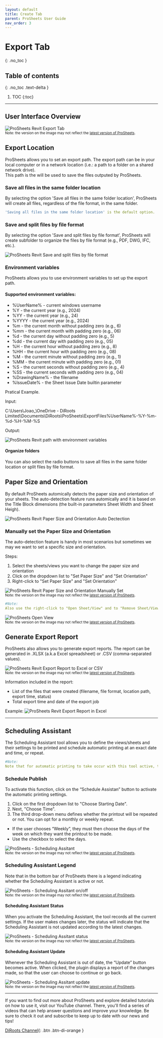 ```yaml
---
layout: default
title: Create Tab
parent: ProSheets User Guide
nav_order: 3
---
```


# Export Tab
{: .no_toc }

## Table of contents
{: .no_toc .text-delta }

1. TOC
{:toc}

---

## User Interface Overview

![ProSheets Revit Export Tab](../../../assets\images\GIFs\Export\PS-Overview.png)  
<sub>Note: the version on the image may not reflect the [latest version of ProSheets](https://diroots.com/revit-plugins/revit-to-pdf-dwg-dgn-dwf-nwc-ifc-and-images-with-prosheets/).</sub>

## Export Location

ProSheets allows you to set an export path. The export path can be in your local computer or in a network location (i.e.: a path to a folder on a shared network drive).  
This path is the will be used to save the files outputed by ProSheets.

### Save all files in the same folder location

By selecting the option 'Save all files in the same folder location', ProSheets will create all files, regardless of the file format, in the same folder.

```yaml
'Saving all files in the same folder location' is the default option. 
```

### Save and split files by file format

By selecting the option 'Save and split files by file format', ProSheets will create subfolder to organize the files by file format (e.g., PDF, DWG, IFC, etc.).

![ProSheets Revit Save and split files by file format](../../../assets/images/PS-split-files-by-format.png)  

### Environment variables

ProSheets allows you to use environment variables to set up the export path.

#### Supported environment variables:
- %UserName% - current windows username
- %Y - the current year (e.g., 2024)
- %YY - the current year (e.g., 24)
- %YYYY - the current year (e.g., 2024)
- %m - the current month without padding zero (e.g., 6)
- %mm - the current month with padding zero (e.g., 06)
- %d - the current day without padding zero (e.g., 5)
- %dd - the current day with padding zero (e.g., 05)
- %H - the current hour without padding zero (e.g., 8)
- %HH - the current hour with padding zero (e.g., 08)
- %M - the current minute without padding zero (e.g., 1)
- %MM - the current minute with padding zero (e.g., 01)
- %S - the current seconds without padding zero (e.g., 4)
- %SS - the current seconds with padding zero (e.g., 04)
- %DrawingName% - the filename
- %IssueDate% - the Sheet Issue Date builtin parameter

Pratical Example.  

Input:  

C:\Users\Joao_\OneDrive - DiRoots Limited\Documents\DiRoots\ProSheets\ExportFiles\%UserName%-%Y-%m-%d-%H-%M-%S  

Output:  

![ProSheets Revit path with environment variables](../../../assets/images/PS-path-environment-variables.png)

#### Organize folders

You can also select the radio buttons to save all files in the same folder location or split files by file format.

## Paper Size and Orientation

By default ProSheets automically detects the paper size and orientation of your sheets. The auto-detection feature runs automically and it is based on the Title Block dimensions (the built-in parameters Sheet Width and Sheet Heigh).

![ProSheets Revit Paper Size and Orientation Auto Dectection](../../../assets/images/PS-Revit-Sheet-Width-Height-Orientation.png)  

### Manually set the Paper Size and Orientation

The auto-detection feature is handy in most scenarios but sometimes we may we want to set a specific size and orientation. 

Steps:
1. Select the sheets/views you want to change the paper size and orientation
2. Click on the dropdown list to "Set Paper Size" and "Set Orientation"
3. Right-click to "Set Paper Size" and "Set Orientation"

![ProSheets Revit Paper Size and Orientation Manually Set](../../../assets\images\GIFs\Export\PS-SetPaperSizeOrientation.gif)  
<sub>Note: the version on the image may not reflect the [latest version of ProSheets](https://diroots.com/revit-plugins/revit-to-pdf-dwg-dgn-dwf-nwc-ifc-and-images-with-prosheets/).</sub>

```yaml
#Note:
Also use the right-click to "Open Sheet/View" and to "Remove Sheet/View from Queue".
```

![ProSheets Open View](../../assets\images\GIFs\Export\PS-OpenViewSheet.gif)  
<sub>Note: the version on the image may not reflect the [latest version of ProSheets](https://diroots.com/revit-plugins/revit-to-pdf-dwg-dgn-dwf-nwc-ifc-and-images-with-prosheets/).</sub>

## Generate Export Report

ProSheets also allows you to generate export reports. The report can be generated in .XLSX (a.k.a Excel spreadsheet) or .CSV (comma-separated values).  

![ProSheets Revit Export Report to Excel or CSV](../../../assets\images\GIFs\Export\PS-SaveReport.gif)  
<sub>Note: the version on the image may not reflect the [latest version of ProSheets](https://diroots.com/revit-plugins/revit-to-pdf-dwg-dgn-dwf-nwc-ifc-and-images-with-prosheets/).</sub>

Information included in the report:
- List of the files that were created (filename, file format, location path, export time, status)
- Total export time and date of the export job

Example:
![ProSheets Revit Export Report in Excel](../../../assets/images/PS-Revit-Excel-Report.png)  

---

## Scheduling Assistant

The Scheduling Assistant tool allows you to define the views/sheets and their settings to be printed and schedule automatic printing at an exact date and time, or repeat.

```yaml
#Note:
Note that for automatic printing to take occur with this tool active, the project must be open in Revit at the appointed time. 
```

### Schedule Publish

To activate this function, click on the “Schedule Assistan” button to activate the automatic printing settings.

1. Click on the first dropdown list to "Choose Starting Date".
2. Next, "Choose Time".
3. The third drop-down menu defines whether the printout will be repeated or not. You can opt for a monthly or weekly repeat.
  - If the user chooses “Weekly”, they must then choose the days of the week on which they want the printout to be made. 
  - Use the checkbox to select the days.

![ProSheets - Scheduling Assitant](../../assets\images\GIFs\Export\PS-SchedulingAssistant.gif)  
<sub>Note: the version on the image may not reflect the [latest version of ProSheets](https://diroots.com/revit-plugins/revit-to-pdf-dwg-dgn-dwf-nwc-ifc-and-images-with-prosheets/).</sub>

### Scheduling Assistant Legend

Note that in the bottom bar of ProSheets there is a legend indicating whether the Scheduling Assistant is active or not.

![ProSheets - Scheduling Assitant on/off](../../assets\images\GIFs\Export\PS-Legend.png)  
<sub>Note: the version on the image may not reflect the [latest version of ProSheets](https://diroots.com/revit-plugins/revit-to-pdf-dwg-dgn-dwf-nwc-ifc-and-images-with-prosheets/).</sub>

#### Scheduling Assistant Status

When you activate the Scheduling Assistant, the tool records all the current settings. If the user makes changes later, the status will indicate that the Scheduling Assistant is not updated according to the latest changes. 

![ProSheets - Scheduling Assitant status](../../assets\images\GIFs\Export\PS-Status.png)  
<sub>Note: the version on the image may not reflect the [latest version of ProSheets](https://diroots.com/revit-plugins/revit-to-pdf-dwg-dgn-dwf-nwc-ifc-and-images-with-prosheets/).</sub>

#### Scheduling Assistant Update

Whenever the Scheduling Assistant is out of date, the “Update” button becomes active. When clicked, the plugin displays a report of the changes made, so that the user can choose to continue or go back.

![ProSheets - Scheduling Assitant update](../../assets\images\GIFs\Export\PS-Update.gif)  
<sub>Note: the version on the image may not reflect the [latest version of ProSheets](https://diroots.com/revit-plugins/revit-to-pdf-dwg-dgn-dwf-nwc-ifc-and-images-with-prosheets/).</sub>

---

If you want to find out more about ProSheets and explore detailed tutorials on how to use it, visit our YouTube channel. There, you'll find a series of videos that can help answer questions and improve your knowledge. Be sure to check it out and subscribe to keep up to date with our news and tips!

[DiRoots Channel](https://www.youtube.com/@DiRootsNews){: .btn .btn-di-orange }
